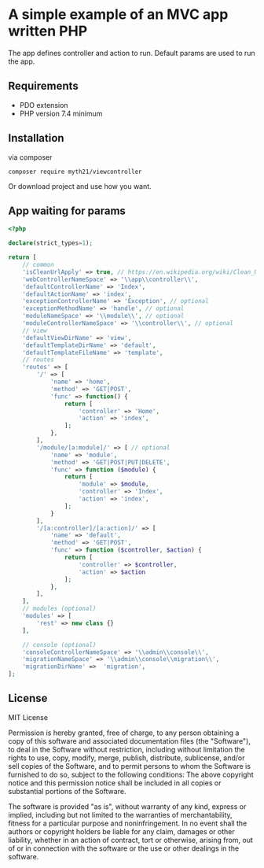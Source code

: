 A simple example of an MVC app written PHP
=
The app defines controller and action to run.
Default params are used to run the app.

Requirements
-
* PDO extension
* PHP version 7.4 minimum

Installation
-
via composer
```
composer require myth21/viewcontroller
```
Or download project and use how you want.

App waiting for params
-
```php
<?php

declare(strict_types=1);

return [
    // common
    'isCleanUrlApply' => true, // https://en.wikipedia.org/wiki/Clean_URL
    'webControllerNameSpace' => '\\app\\controller\\',
    'defaultControllerName' => 'Index',
    'defaultActionName' => 'index',
    'exceptionControllerName' => 'Exception', // optional
    'exceptionMethodName' => 'handle', // optional
    'moduleNameSpace' => '\\module\\', // optional
    'moduleControllerNameSpace' => '\\controller\\', // optional
    // view
    'defaultViewDirName' => 'view',
    'defaultTemplateDirName' => 'default',
    'defaultTemplateFileName' => 'template',
    // routes
    'routes' => [
        '/' => [
            'name' => 'home',
            'method' => 'GET|POST',
            'func' => function() {
                return [
                    'controller' => 'Home',
                    'action' => 'index',
                ];
            },
        ],
        '/module/[a:module]/' => [ // optional
            'name' => 'module',
            'method' => 'GET|POST|PUT|DELETE',
            'func' => function ($module) {
                return [
                    'module' => $module,
                    'controller' => 'Index',
                    'action' => 'index',
                ];
            }
        ],
        '/[a:controller]/[a:action]/' => [
            'name' => 'default',
            'method' => 'GET|POST',
            'func' => function ($controller, $action) {
                return [
                    'controller' => $controller,
                    'action' => $action
                ];
            },
        ],
    ],
    // modules (optional)
    'modules' => [
        'rest' => new class {}
    ],

    // console (optional)
    'consoleControllerNameSpace' => '\\admin\\console\\',
    'migrationNameSpace' => '\\admin\\console\\migration\\',
    'migrationDirName' =>  'migration',
];
```

License
-
MIT License

Permission is hereby granted, free of charge, to any person obtaining a copy of this software and associated documentation files (the "Software"), to deal in the Software without restriction, including without limitation the rights to use, copy, modify, merge, publish, distribute, sublicense, and/or sell copies of the Software, and to permit persons to whom the Software is furnished to do so, subject to the following conditions:
The above copyright notice and this permission notice shall be included in all copies or substantial portions of the Software.

The software is provided "as is", without warranty of any kind, express or implied, including but not limited to the warranties of merchantability, fitness for a particular purpose and noninfringement. 
In no event shall the authors or copyright holders be liable for any claim, damages or other liability, whether in an action of contract, tort or otherwise, arising from, out of or in connection with the software or the use or other dealings in the software.

